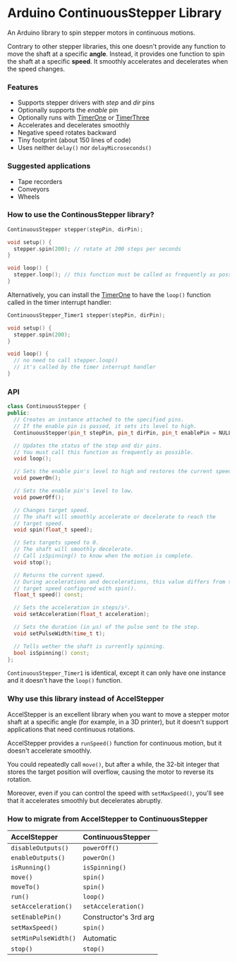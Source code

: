 Arduino ContinuousStepper Library
=================================

An Arduino library to spin stepper motors in continuous motions.

Contrary to other stepper libraries, this one doesn't provide any function to move the shaft at a specific **angle**. Instead, it provides one function to spin the shaft at a specific **speed**. It smoothly accelerates and decelerates when the speed changes.

### Features

* Supports stepper drivers with *step* and *dir* pins
* Optionally supports the *enable* pin
* Optionally runs with [TimerOne](https://github.com/PaulStoffregen/TimerOne) or [TimerThree](https://github.com/PaulStoffregen/TimerThree)
* Accelerates and decelerates smoothly
* Negative speed rotates backward
* Tiny footprint (about 150 lines of code)
* Uses neither `delay()` nor `delayMicroseconds()`

### Suggested applications

* Tape recorders
* Conveyors
* Wheels

### How to use the ContinousStepper library?

```c++
ContinuousStepper stepper(stepPin, dirPin);

void setup() {
  stepper.spin(200); // rotate at 200 steps per seconds
}

void loop() {
  stepper.loop(); // this function must be called as frequently as possible
}
```

Alternatively, you can install the [TimerOne](https://github.com/PaulStoffregen/TimerOne) to have the `loop()` function called in the timer interrupt handler:

```c++
ContinuousStepper_Timer1 stepper(stepPin, dirPin);

void setup() {
  stepper.spin(200);
}

void loop() {
  // no need to call stepper.loop()
  // it's called by the timer interrupt handler
}
```

### API

```c++
class ContinuousStepper {
public:
  // Creates an instance attached to the specified pins.
  // If the enable pin is passed, it sets its level to high.
  ContinuousStepper(pin_t stepPin, pin_t dirPin, pin_t enablePin = NULL_PIN);

  // Updates the status of the step and dir pins.
  // You must call this function as frequently as possible.
  void loop();

  // Sets the enable pin's level to high and restores the current speed.
  void powerOn();

  // Sets the enable pin's level to low.
  void powerOff();

  // Changes target speed.
  // The shaft will smoothly accelerate or decelerate to reach the
  // target speed.
  void spin(float_t speed);

  // Sets targets speed to 0.
  // The shaft will smoothly decelerate.
  // Call isSpinning() to know when the motion is complete.
  void stop();

  // Returns the current speed.
  // During accelerations and deccelerations, this value differs from the
  // target speed configured with spin().
  float_t speed() const;

  // Sets the acceleration in steps/s².
  void setAcceleration(float_t acceleration);

  // Sets the duration (in µs) of the pulse sent to the step.
  void setPulseWidth(time_t t);

  // Tells wether the shaft is currently spinning.
  bool isSpinning() const;
};
```

`ContinuousStepper_Timer1` is identical, except it can only have one instance and it doesn't have the `loop()` function.

### Why use this library instead of AccelStepper

AccelStepper is an excellent library when you want to move a stepper motor shaft at a specific angle (for example, in a 3D printer), but it doesn't support applications that need continuous rotations.

AccelStepper provides a `runSpeed()` function for continuous motion, but it doesn't accelerate smoothly.

You could repeatedly call `move()`, but after a while, the 32-bit integer that stores the target position will overflow, causing the motor to reverse its rotation.

Moreover, even if you can control the speed with `setMaxSpeed()`, you'll see that it accelerates smoothly but decelerates abruptly.


### How to migrate from AccelStepper to ContinuousStepper

| AccelStepper         | ContinuousStepper     |
|:---------------------|:----------------------|
| `disableOutputs()`   | `powerOff()`          |
| `enableOutputs()`    | `powerOn()`           |
| `isRunning()`        | `isSpinning()`        |
| `move()`             | `spin()`              |
| `moveTo()`           | `spin()`              |
| `run()`              | `loop()`              |
| `setAcceleration()`  | `setAcceleration()`   |
| `setEnablePin()`     | Constructor's 3rd arg |
| `setMaxSpeed()`      | `spin()`              |
| `setMinPulseWidth()` | Automatic             |
| `stop()`             | `stop()`              |
